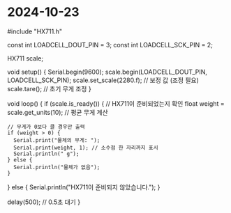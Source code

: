 # 2024-10-23

#include "HX711.h"
 
const int LOADCELL_DOUT_PIN = 3; 
const int LOADCELL_SCK_PIN = 2;  

HX711 scale;

void setup() {
  Serial.begin(9600);
  scale.begin(LOADCELL_DOUT_PIN, LOADCELL_SCK_PIN);
  scale.set_scale(2280.f); // 보정 값 (조정 필요)
  scale.tare(); // 초기 무게 조정
}

void loop() {
  if (scale.is_ready()) { // HX711이 준비되었는지 확인
    float weight = scale.get_units(10); // 평균 무게 계산

    // 무게가 0보다 클 경우만 출력
    if (weight > 0) {
      Serial.print("물체의 무게: ");
      Serial.print(weight, 1); // 소수점 한 자리까지 표시
      Serial.println(" g");
    } else {
      Serial.println("물체가 없음");
    }
  } else {
    Serial.println("HX711이 준비되지 않았습니다.");
  }

  delay(500); // 0.5초 대기
}
